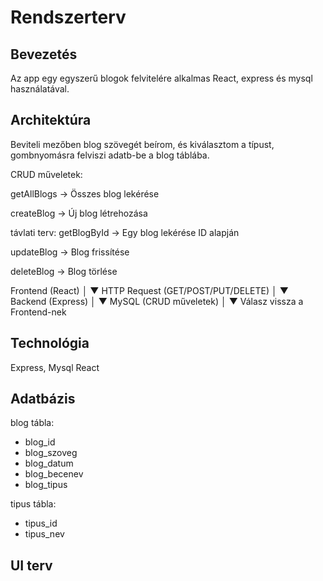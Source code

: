 # Rendszerterv


## Bevezetés
Az app egy egyszerű blogok felvitelére alkalmas React, express és mysql használatával.

## Architektúra

Beviteli mezőben blog szövegét beírom, és kiválasztom a típust, gombnyomásra felviszi adatb-be a blog táblába.


CRUD műveletek:

getAllBlogs → Összes blog lekérése

createBlog → Új blog létrehozása

távlati terv:
getBlogById → Egy blog lekérése ID alapján

updateBlog → Blog frissítése

deleteBlog → Blog törlése


Frontend (React)
     │
     ▼
HTTP Request (GET/POST/PUT/DELETE)
     │
     ▼
Backend (Express)
     │
     ▼
MySQL (CRUD műveletek)
     │
     ▼
Válasz vissza a Frontend-nek

## Technológia
Express, Mysql
React

## Adatbázis
blog tábla:
- blog_id
- blog_szoveg
- blog_datum
- blog_becenev
- blog_tipus

tipus tábla:
- tipus_id
- tipus_nev

## UI terv
